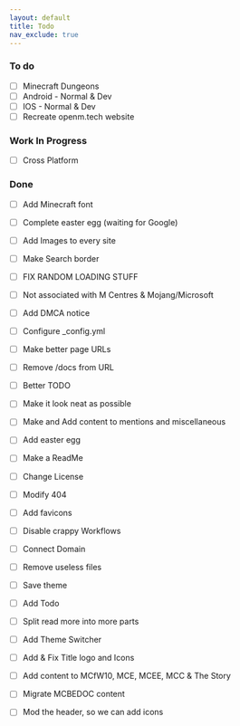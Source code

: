 ```yaml
---
layout: default
title: Todo
nav_exclude: true
---
```


### To do

- [ ] Minecraft Dungeons  
- [ ] Android - Normal & Dev  
- [ ] IOS - Normal & Dev  
- [ ] Recreate openm.tech website  

### Work In Progress

- [ ] Cross Platform  

### Done

- [ ] Add Minecraft font  
- [ ] Complete easter egg (waiting for Google)  
- [ ] Add Images to every site  
- [ ] Make Search border  
- [ ] FIX RANDOM LOADING STUFF  
- [ ] Not associated with M Centres & Mojang/Microsoft  
- [ ] Add DMCA notice  
- [ ] Configure _config.yml  
- [ ] Make better page URLs  
- [ ] Remove /docs from URL  
- [ ] Better TODO  
- [ ] Make it look neat as possible  
- [ ] Make and Add content to mentions and miscellaneous  
- [ ] Add easter egg  
- [ ] Make a ReadMe  
- [ ] Change License  
- [ ] Modify 404  
- [ ] Add favicons  
- [ ] Disable crappy Workflows  
- [ ] Connect Domain  
- [ ] Remove useless files  
- [ ] Save theme  
- [ ] Add Todo  
- [ ] Split read more into more parts  
- [ ] Add Theme Switcher  
- [ ] Add & Fix Title logo and Icons  
- [ ] Add content to MCfW10, MCE, MCEE, MCC & The Story  
- [ ] Migrate MCBEDOC content  
- [ ] Mod the header, so we can add icons  

